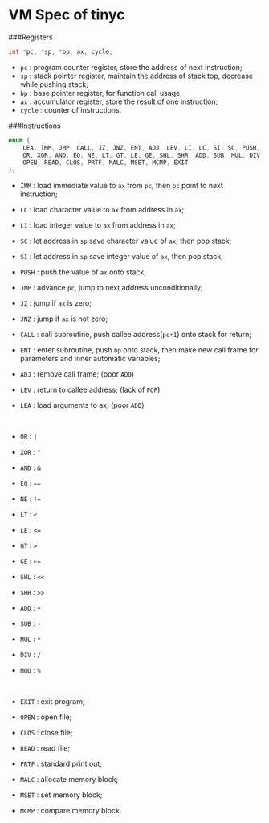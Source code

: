 # VM Spec of tinyc

###Registers

```c
int *pc, *sp, *bp, ax, cycle;
```

- `pc` : program counter register, store the address of next instruction;
- `sp` : stack pointer register, maintain the address of stack top, decrease while pushing stack;
- `bp` : base pointer register, for function call usage;
- `ax` : accumulator register, store the result of one instruction;
- `cycle` : counter of instructions.



###Instructions

```c
enum {
    LEA, IMM, JMP, CALL, JZ, JNZ, ENT, ADJ, LEV, LI, LC, SI, SC, PUSH,
    OR, XOR, AND, EQ, NE, LT, GT, LE, GE, SHL, SHR, ADD, SUB, MUL, DIV, MOD,
    OPEN, READ, CLOS, PRTF, MALC, MSET, MCMP, EXIT
};
```

* `IMM` : load immediate value to `ax` from `pc`, then `pc` point to next instruction;

* `LC` : load character value to `ax` from address in `ax`;

* `LI` : load integer value to `ax` from address in `ax`;

* `SC` : let address in `sp` save character value of `ax`, then pop stack;

* `SI` : let address in `sp` save integer value of `ax`, then pop stack;

* `PUSH` : push the value of `ax` onto stack;

* `JMP` : advance `pc`, jump to next address unconditionally;

* `JZ` : jump if `ax` is zero;

* `JNZ` : jump if `ax` is not zero;

* `CALL` : call subroutine, push callee address(`pc+1`) onto stack for return;

* `ENT` : enter subroutine, push `bp` onto stack, then make new call frame for parameters and inner automatic variables;

* `ADJ` : remove call frame; (poor `ADD`)

* `LEV` : return to callee address; (lack of `POP`)

* `LEA` : load arguments to ax; (poor `ADD`)

  ​

* `OR` : `|`

* `XOR` : `^`

* `AND` : `&`

* `EQ` : `==`

* `NE` : `!=`

* `LT` : `<`

* `LE` : `<=`

* `GT` : `>`

* `GE` : `>=`

* `SHL` : `<<`

* `SHR` : `>>`

* `ADD` : `+`

* `SUB` : `-`

* `MUL` : `*`

* `DIV` : `/`

* `MOD` : `%`

  ​

* `EXIT` : exit program;

* `OPEN` : open file;

* `CLOS` : close file;

* `READ` : read file;

* `PRTF` : standard print out;

* `MALC` : allocate memory block;

* `MSET` : set memory block;

* `MCMP` : compare memory block.